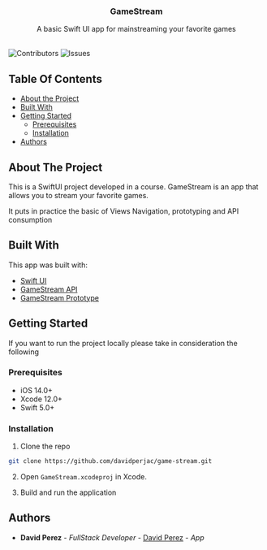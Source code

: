 <p align="center">
  <h3 align="center">GameStream</h3>
  <p align="center">
    A basic Swift UI app for mainstreaming your favorite games
    <br/>
    <br/>
  </p>
</p>

![Contributors](https://img.shields.io/github/contributors/davidperjac/game-stream?color=dark-green) ![Issues](https://img.shields.io/github/issues/davidperjac/game-stream) 

## Table Of Contents

* [About the Project](#about-the-project)
* [Built With](#built-with)
* [Getting Started](#getting-started)
  * [Prerequisites](#prerequisites)
  * [Installation](#installation)
* [Authors](#authors)

## About The Project

This is a SwiftUI project developed in a course. GameStream is an app that allows you to stream your favorite games.

It puts in practice the basic of Views Navigation, prototyping and API consumption

## Built With

This app was built with:

* [Swift UI](https://developer.apple.com/xcode/swiftui/)
* [GameStream API](https://gamestreamapi.herokuapp.com/)
* [GameStream Prototype](https://www.figma.com/file/J62PMUCv8uCtKNpoN3L7iK/Game-Stream?node-id=21-22&t=jyFhqe7VTj3njBmc-0)

## Getting Started

If you want to run the project locally please take in consideration the following

### Prerequisites

- iOS 14.0+
- Xcode 12.0+
- Swift 5.0+

### Installation

1. Clone the repo

```sh
git clone https://github.com/davidperjac/game-stream.git
```

2. Open `GameStream.xcodeproj` in Xcode.

3. Build and run the application

## Authors

* **David Perez** - *FullStack Developer* - [David Perez](https://github.com/davidperjac) - *App*
